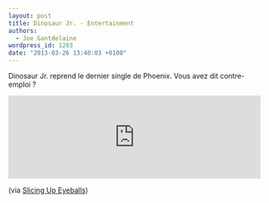 ```yaml
---
layout: post
title: Dinosaur Jr. - Entertainment
authors:
  - Joe Gantdelaine
wordpress_id: 1203
date: "2013-03-26 13:40:03 +0100"
---
```


Dinosaur Jr. reprend le dernier single de Phoenix. Vous avez dit contre-emploi ?

<iframe width="100%" height="166" scrolling="no" frameborder="no" src="https://w.soundcloud.com/player/?url=http%3A%2F%2Fapi.soundcloud.com%2Ftracks%2F83226180"></iframe>

(via
[Slicing Up Eyeballs](http://www.slicingupeyeballs.com/2013/03/19/dinosaur-jr-phoenix-entertainment-cover/))
